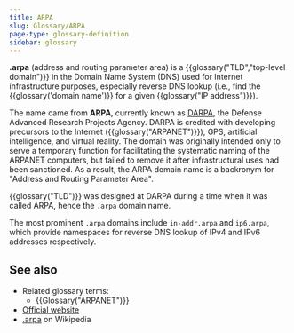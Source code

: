 ```yaml
---
title: ARPA
slug: Glossary/ARPA
page-type: glossary-definition
sidebar: glossary
---
```


**.arpa** (address and routing parameter area) is a {{glossary("TLD","top-level domain")}} in the Domain Name System (DNS) used for Internet infrastructure purposes, especially reverse DNS lookup (i.e., find the {{glossary('domain name')}} for a given {{glossary("IP address")}}).

The name came from **ARPA**, currently known as [DARPA](https://en.wikipedia.org/wiki/DARPA), the Defense Advanced Research Projects Agency. DARPA is credited with developing precursors to the Internet ({{glossary("ARPANET")}}), GPS, artificial intelligence, and virtual reality. The domain was originally intended only to serve a temporary function for facilitating the systematic naming of the ARPANET computers, but failed to remove it after infrastructural uses had been sanctioned. As a result, the ARPA domain name is a backronym for "Address and Routing Parameter Area".

{{glossary("TLD")}} was designed at DARPA during a time when it was called ARPA, hence the `.arpa` domain name.

The most prominent `.arpa` domains include `in-addr.arpa` and `ip6.arpa`, which provide namespaces for reverse DNS lookup of IPv4 and IPv6 addresses respectively.

## See also

- Related glossary terms:
  - {{Glossary("ARPANET")}}
- [Official website](https://www.iana.org/domains/arpa)
- [.arpa](https://en.wikipedia.org/wiki/.arpa) on Wikipedia
